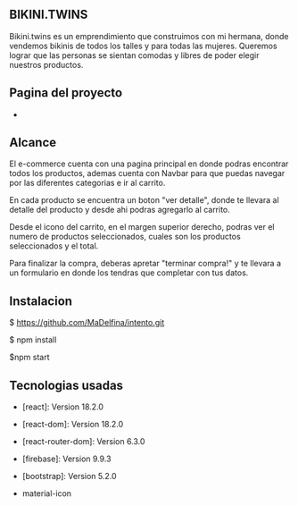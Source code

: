 ## BIKINI.TWINS
Bikini.twins es un emprendimiento que construimos con mi hermana, donde vendemos bikinis de todos los talles y para todas las mujeres. Queremos lograr que las personas se sientan comodas y libres de poder elegir nuestros productos.

## Pagina del proyecto
- 

## Alcance

El e-commerce cuenta con una pagina principal en donde podras encontrar todos los productos, ademas cuenta con Navbar para que puedas navegar por las diferentes categorias e ir al carrito. 

En cada producto se encuentra un boton "ver detalle", donde te llevara al detalle del producto y desde ahi podras agregarlo al carrito.

Desde el icono del carrito, en el margen superior derecho, podras ver el numero de productos seleccionados, cuales son los productos seleccionados y el total. 

Para finalizar la compra, deberas apretar "terminar compra!" y te llevara a un formulario en donde los tendras que completar con tus datos.

## Instalacion

$ https://github.com/MaDelfina/intento.git

$ npm install

$npm start

## Tecnologias usadas

- [react]: Version 18.2.0

- [react-dom]: Version 18.2.0

- [react-router-dom]: Version 6.3.0

- [firebase]: Version 9.9.3

- [bootstrap]: Version 5.2.0

- material-icon
